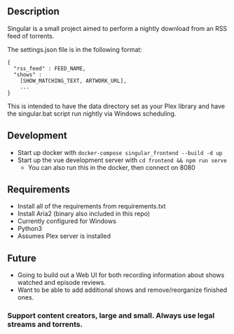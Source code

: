 ## Description
Singular is a small project aimed to perform a nightly download from an RSS feed of torrents.  

The settings.json file is in the following format:
```
{ 
  "rss_feed" : FEED_NAME,
  "shows" : 
    [SHOW_MATCHING_TEXT, ARTWORK_URL],
    ...
}
```

This is intended to have the data directory set as your Plex library and have the singular.bat script run nightly via Windows scheduling.


## Development
- Start up docker with `docker-compose singular_frontend --build -d up`
- Start up the vue development server with `cd frontend && npm run serve`
	- You can also run this in the docker, then connect on 8080 

## Requirements
- Install all of the requirements from requirements.txt
- Install Aria2 (binary also included in this repo)
- Currently configured for Windows
- Python3
- Assumes Plex server is installed

## Future
- Going to build out a Web UI for both recording information about shows watched and episode reviews.
- Want to be able to add additional shows and remove/reorganize finished ones.



### Support content creators, large and small.  Always use legal streams and torrents.
